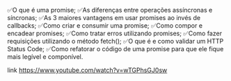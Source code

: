 ✅O que é uma promise;
✅As diferenças entre operações assíncronas e síncronas;
✅As 3 maiores vantagens em usar promises ao invés de callbacks;
✅Como criar e consumir uma promise;
✅Como compor e encadear promises;
✅Como tratar erros utilizando promises;
✅Como fazer requisições utilizando o método fetch();
✅O que é e como validar um HTTP Status Code;
✅Como refatorar o código de uma promise para que ele fique mais legível e componível.

link https://www.youtube.com/watch?v=wTGPhsGJ0sw
